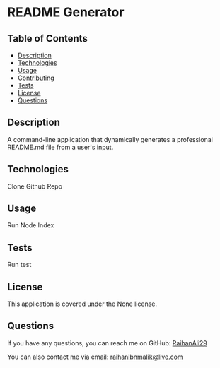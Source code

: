 # README Generator

## Table of Contents
* [Description](#description)
* [Technologies](#technologies)
* [Usage](#usage)
* [Contributing](#contributing)
* [Tests](#tests)
* [License](#license)
* [Questions](#questions)

## Description
A command-line application that dynamically generates a professional README.md file from a user's input.

## Technologies
Clone Github Repo 

## Usage
Run Node Index



## Tests
Run test

## License
This application is covered under the None license.

## Questions
If you have any questions, you can reach me on GitHub: [RaihanAli29](https://github.com/RaihanAli29)

You can also contact me via email: raihanibnmalik@live.com
